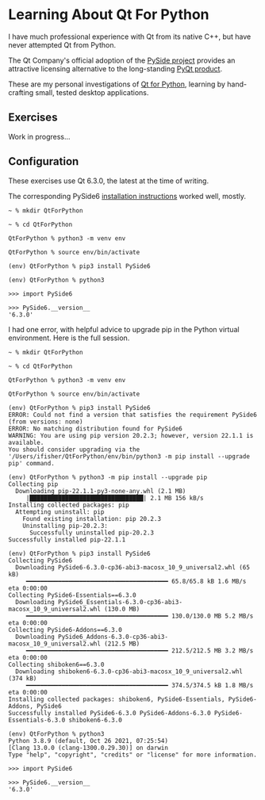 # Learning About Qt For Python

I have much professional experience with Qt from its native C++, but have never attempted Qt from Python.

The Qt Company's official adoption of the [PySide project][QP01] provides an attractive licensing alternative to the long-standing [PyQt product][QP02].

These are my personal investigations of [Qt for Python][QP03], learning by hand-crafting small, tested desktop applications.

[QP01]: https://en.wikipedia.org/wiki/PySide
        "Wikipedia entry for PySide"
[QP02]: https://en.wikipedia.org/wiki/PyQt
        "Wikipedia entry for PyQt"
[QP03]: https://doc.qt.io/qtforpython/
        "Qt for Python"


## Exercises

Work in progress...


## Configuration

These exercises use Qt 6.3.0, the latest at the time of writing.

The corresponding PySide6 [installation instructions][CO01] worked well, mostly.

[CO01]: https://wiki.qt.io/Qt_for_Python
        "Qt for Python: PySide6"

```
~ % mkdir QtForPython

~ % cd QtForPython

QtForPython % python3 -m venv env

QtForPython % source env/bin/activate

(env) QtForPython % pip3 install PySide6

(env) QtForPython % python3

>>> import PySide6

>>> PySide6.__version__
'6.3.0'
```

I had one error, with helpful advice to upgrade pip in the Python virtual environment. Here is the full session.

```
~ % mkdir QtForPython

~ % cd QtForPython

QtForPython % python3 -m venv env

QtForPython % source env/bin/activate

(env) QtForPython % pip3 install PySide6
ERROR: Could not find a version that satisfies the requirement PySide6 (from versions: none)
ERROR: No matching distribution found for PySide6
WARNING: You are using pip version 20.2.3; however, version 22.1.1 is available.
You should consider upgrading via the '/Users/ifisher/QtForPython/env/bin/python3 -m pip install --upgrade pip' command.

(env) QtForPython % python3 -m pip install --upgrade pip
Collecting pip
  Downloading pip-22.1.1-py3-none-any.whl (2.1 MB)
     |████████████████████████████████| 2.1 MB 156 kB/s 
Installing collected packages: pip
  Attempting uninstall: pip
    Found existing installation: pip 20.2.3
    Uninstalling pip-20.2.3:
      Successfully uninstalled pip-20.2.3
Successfully installed pip-22.1.1

(env) QtForPython % pip3 install PySide6                                                   
Collecting PySide6
  Downloading PySide6-6.3.0-cp36-abi3-macosx_10_9_universal2.whl (65 kB)
     ━━━━━━━━━━━━━━━━━━━━━━━━━━━━━━━━━━━━━━━━ 65.8/65.8 kB 1.6 MB/s eta 0:00:00
Collecting PySide6-Essentials==6.3.0
  Downloading PySide6_Essentials-6.3.0-cp36-abi3-macosx_10_9_universal2.whl (130.0 MB)
     ━━━━━━━━━━━━━━━━━━━━━━━━━━━━━━━━━━━━━━━━ 130.0/130.0 MB 5.2 MB/s eta 0:00:00
Collecting PySide6-Addons==6.3.0
  Downloading PySide6_Addons-6.3.0-cp36-abi3-macosx_10_9_universal2.whl (212.5 MB)
     ━━━━━━━━━━━━━━━━━━━━━━━━━━━━━━━━━━━━━━━━ 212.5/212.5 MB 3.2 MB/s eta 0:00:00
Collecting shiboken6==6.3.0
  Downloading shiboken6-6.3.0-cp36-abi3-macosx_10_9_universal2.whl (374 kB)
     ━━━━━━━━━━━━━━━━━━━━━━━━━━━━━━━━━━━━━━━━ 374.5/374.5 kB 1.8 MB/s eta 0:00:00
Installing collected packages: shiboken6, PySide6-Essentials, PySide6-Addons, PySide6
Successfully installed PySide6-6.3.0 PySide6-Addons-6.3.0 PySide6-Essentials-6.3.0 shiboken6-6.3.0

(env) QtForPython % python3
Python 3.8.9 (default, Oct 26 2021, 07:25:54) 
[Clang 13.0.0 (clang-1300.0.29.30)] on darwin
Type "help", "copyright", "credits" or "license" for more information.

>>> import PySide6

>>> PySide6.__version__
'6.3.0'
```
